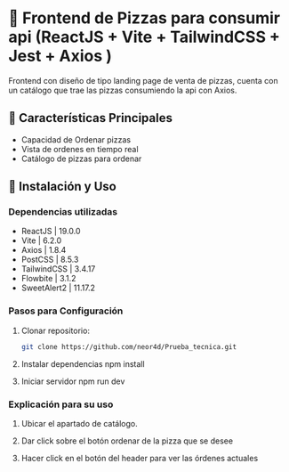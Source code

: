# 🍕 Frontend de Pizzas para consumir api (ReactJS + Vite + TailwindCSS + Jest + Axios )

  Frontend con diseño de tipo landing page de venta de pizzas, cuenta con un catálogo que
 trae las pizzas consumiendo la api con Axios. 

## 📌 Características Principales

- Capacidad de Ordenar pizzas
- Vista de ordenes en tiempo real
- Catálogo de pizzas para ordenar

## 🚀 Instalación y Uso

### Dependencias utilizadas
- ReactJS     |   19.0.0
- Vite        |   6.2.0
- Axios       |   1.8.4
- PostCSS     |   8.5.3
- TailwindCSS |   3.4.17 
- Flowbite    |   3.1.2
- SweetAlert2 |   11.17.2

### Pasos para Configuración

1. Clonar repositorio:
   ```bash
   git clone https://github.com/neor4d/Prueba_tecnica.git

2. Instalar dependencias
    npm install

3. Iniciar servidor
    npm run dev


### Explicación para su uso

1. Ubicar el apartado de catálogo.

2. Dar click sobre el botón ordenar de la pizza que se desee

3. Hacer click en el botón del header para ver las órdenes
actuales